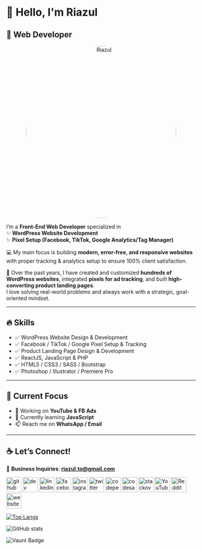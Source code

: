 # 👋 Hello, I'm Riazul
## 🚀 Web Developer  

<p align="center">
  <img src="https://scontent.fdac3-2.fna.fbcdn.net/v/t39.30808-6/538610748_1309126734330138_1914438293826567959_n.jpg?_nc_cat=101&ccb=1-7&_nc_sid=a5f93a&_nc_eui2=AeFB_GyUBqpnyHmDdNYBPMqniXBjr9PJxqCJcGOv08nGoJVXxzIxPNqJwEbug73jijV6-mkfegeoKwPyY3tCZhHl&_nc_ohc=_tqSr3zT_5IQ7kNvwFu9Owq&_nc_oc=AdngKv6vonqbkiwg2OvJZDqwVgIhJ6jGLMIQSK8sXHjxlcLaF1s3_iFEQyMN5xvJHuPJ0ly9h6Ykcf02rhI8Vlzr&_nc_zt=23&_nc_ht=scontent.fdac3-2.fna&_nc_gid=6XYRyELFSLJ0HJYrFEmiVQ&oh=00_AfV7uOPpQvs8R9abWocPCLNlAojM8KPLft8XuPzl34FJ-g&oe=68B5A3C4" 
       alt="Riazul" width="400" height="458" style="border-radius:50%;"/>
</p>

I’m a **Front-End Web Developer** specialized in  
✨ **WordPress Website Development**  
✨ **Pixel Setup (Facebook, TikTok, Google Analytics/Tag Manager)**  

💻 My main focus is building **modern, error-free, and responsive websites** with proper tracking & analytics setup to ensure 100% client satisfaction.  

🚀 Over the past years, I have created and customized **hundreds of WordPress websites**, integrated **pixels for ad tracking**, and built **high-converting product landing pages**.  
I love solving real-world problems and always work with a strategic, goal-oriented mindset.  

---

## 🔥 Skills  
- ✅ WordPress Website Design & Development  
- ✅ Facebook / TikTok / Google Pixel Setup & Tracking  
- ✅ Product Landing Page Design & Development  
- ✅ ReactJS, JavaScript & PHP  
- ✅ HTML5 / CSS3 / SASS / Bootstrap  
- ✅ Photoshop / Illustrator / Premiere Pro  

---

## 📌 Current Focus  
- 🔭 Working on **YouTube & FB Ads**  
- 🌱 Currently learning **JavaScript**  
- 📫 Reach me on **WhatsApp / Email**  

---

## ☕ Let’s Connect!  
📧 **Business Inquiries**: **riazul.to@gmail.com**  

[<img src='https://cdn.jsdelivr.net/npm/simple-icons@3.0.1/icons/github.svg' alt='github' height='40'>](https://github.com/RiazulOn)  [<img src='https://cdn.jsdelivr.net/npm/simple-icons@3.0.1/icons/dev-dot-to.svg' alt='dev' height='40'>](https://dev.to/RiazulOn)  [<img src='https://cdn.jsdelivr.net/npm/simple-icons@3.0.1/icons/linkedin.svg' alt='linkedin' height='40'>](https://www.linkedin.com/in/RiazulOn/)  [<img src='https://cdn.jsdelivr.net/npm/simple-icons@3.0.1/icons/facebook.svg' alt='facebook' height='40'>](https://www.facebook.com/RiazulOn)  [<img src='https://cdn.jsdelivr.net/npm/simple-icons@3.0.1/icons/instagram.svg' alt='instagram' height='40'>](https://www.instagram.com/RiazulOn/)  [<img src='https://cdn.jsdelivr.net/npm/simple-icons@3.0.1/icons/twitter.svg' alt='twitter' height='40'>](https://twitter.com/RiazulOn)  [<img src='https://cdn.jsdelivr.net/npm/simple-icons@3.0.1/icons/codepen.svg' alt='codepen' height='40'>](https://codepen.io/RiazulOn)  [<img src='https://cdn.jsdelivr.net/npm/simple-icons@3.0.1/icons/codesandbox.svg' alt='codesandbox' height='40'>](https://codesandbox.io/u/RiazulOn)  [<img src='https://cdn.jsdelivr.net/npm/simple-icons@3.0.1/icons/stackoverflow.svg' alt='stackoverflow' height='40'>](https://stackoverflow.com/users/RiazulOn)  [<img src='https://cdn.jsdelivr.net/npm/simple-icons@3.0.1/icons/youtube.svg' alt='YouTube' height='40'>](https://www.youtube.com/channel/RiazulOn)  [<img src='https://cdn.jsdelivr.net/npm/simple-icons@3.0.1/icons/reddit.svg' alt='Reddit' height='40'>](https://www.reddit.com/user/RiazulOn)  [<img src='https://cdn.jsdelivr.net/npm/simple-icons@3.0.1/icons/icloud.svg' alt='website' height='40'>](Riazul)  

[![Top Langs](https://github-readme-stats.vercel.app/api/top-langs/?username=RiazulOn)](https://github.com/anuraghazra/github-readme-stats)

![GitHub stats](https://github-readme-stats.vercel.app/api?username=RiazulOn&show_icons=true&count_private=true)  

![Vaunt Badge](https://api.vaunt.dev/v1/github/entities/RiazulOn/contributions?format=svg&private=true)  

